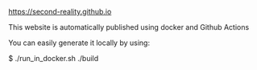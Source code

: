 https://second-reality.github.io

This website is automatically published using docker and Github Actions

You can easily generate it locally by using:

$ ./run_in_docker.sh ./build
